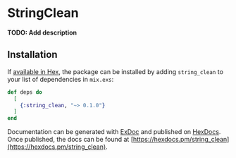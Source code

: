 # StringClean

**TODO: Add description**

## Installation

If [available in Hex](https://hex.pm/docs/publish), the package can be installed
by adding `string_clean` to your list of dependencies in `mix.exs`:

```elixir
def deps do
  [
    {:string_clean, "~> 0.1.0"}
  ]
end
```

Documentation can be generated with [ExDoc](https://github.com/elixir-lang/ex_doc)
and published on [HexDocs](https://hexdocs.pm). Once published, the docs can
be found at [https://hexdocs.pm/string_clean](https://hexdocs.pm/string_clean).

